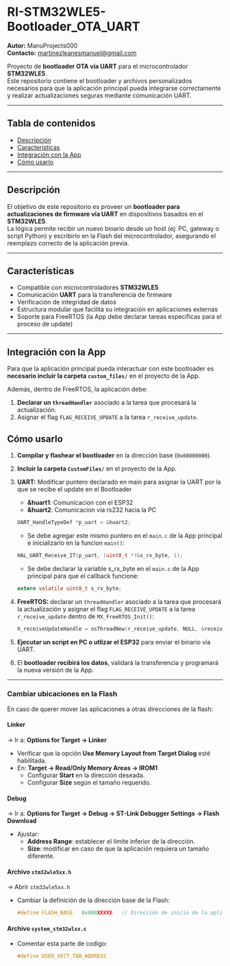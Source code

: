 # RI-STM32WLE5-Bootloader_OTA_UART

**Autor:** ManuProjects000  
**Contacto:** martinezleanesmanuel@gmail.com 

Proyecto de **bootloader OTA vía UART** para el microcontrolador **STM32WLE5**.  
Este repositorio contiene el bootloader y archivos personalizados necesarios para que la aplicación principal pueda integrarse correctamente y realizar actualizaciones seguras mediante comunicación UART.

---

## Tabla de contenidos

- [Descripción](#descripcion)  
- [Características](#caracteristicas)
- [Integración con la App](#integracion-con-la-app)  
- [Cómo usarlo](#como-usarlo)   

---

## Descripción

El objetivo de este repositorio es proveer un **bootloader para actualizaciones de firmware vía UART** en dispositivos basados en el **STM32WLE5**.  
La lógica permite recibir un nuevo binario desde un host (ej: PC, gateway o script Python) y escribirlo en la Flash del microcontrolador, asegurando el reemplazo correcto de la aplicación previa.

---

## Características

- Compatible con microcontroladores **STM32WLE5**  
- Comunicación **UART** para la transferencia de firmware  
- Verificación de integridad de datos  
- Estructura modular que facilita su integración en aplicaciones externas  
- Soporte para FreeRTOS (la App debe declarar tareas específicas para el proceso de update)  

---

## Integración con la App

Para que la aplicación principal pueda interactuar con este bootloader es **necesario incluir la carpeta `custom_files/`** en el proyecto de la App.  

Además, dentro de FreeRTOS, la aplicación debe:  

1. **Declarar un `threadHandler`** asociado a la tarea que procesará la actualización.  
2. Asignar el flag `FLAG_RECEIVE_UPDATE` a la tarea `r_receive_update`.  

## Cómo usarlo

1. **Compilar y flashear el bootloader** en la dirección base (`0x08000000`).

2. **Incluir la carpeta `CustomFiles/`** en el proyecto de la App. 

3. **UART:** Modificar puntero declarado en main para asignar la UART por la que se recibe el update en el Bootloader
    - **&huart1**: Comunicacion con el ESP32
    - **&huart2**: Comunicacion via rs232 hacia la PC
      
    ```c
    UART_HandleTypeDef *p_uart = &huart2;
    ```
  
    - Se debe agregar este mismo puntero en el `main.c` de la App principal e inicializarlo en la funcion `main()`:
    
    ```c
    HAL_UART_Receive_IT(p_uart, (uint8_t *)&s_rx_byte, 1);
    ```
    - Se debe declarar la variable s_rx_byte en el `main.c` de la App principal para que el callback funcione:
    
    ```c
    extern volatile uint8_t s_rx_byte;
    ```
 
4. **FreeRTOS:** declarar un `threadHandler` asociado a la tarea que procesará la actualización y asignar el flag `FLAG_RECEIVE_UPDATE` a la tarea `r_receive_update` dentro de `MX_FreeRTOS_Init()`:
   
   ```c
   h_receiveUpdateHandle = osThreadNew(r_receive_update, NULL, &receiveUpdate_attributes);
   ```
   
5. **Ejecutar un script en PC o utlizar el ESP32** para enviar el binario vía UART.  
6. El **bootloader recibirá los datos**, validará la transferencia y programará la nueva versión de la App.

---

### Cambiar ubicaciones en la Flash

En caso de querer mover las aplicaciones a otras direcciones de la flash:

#### Linker
→ Ir a: **Options for Target → Linker**  
- Verificar que la opción **Use Memory Layout from Target Dialog** esté habilitada.  
- En: **Target → Read/Only Memory Areas → IROM1**  
  - Configurar **Start** en la dirección deseada.  
  - Configurar **Size** según el tamaño requerido.  

#### Debug
→ Ir a: **Options for Target → Debug → ST-Link Debugger Settings → Flash Download**  
- Ajustar:  
  - **Address Range**: establecer el límite inferior de la dirección.  
  - **Size**: modificar en caso de que la aplicación requiera un tamaño diferente.  

#### Archivo `stm32wle5xx.h`
→ Abrir `stm32wle5xx.h`  
- Cambiar la definición de la dirección base de la Flash:
  
  ```c
  #define FLASH_BASE   0x080XXXXX   // Dirección de inicio de la aplicación
  ```
  
#### Archivo `system_stm32wlxx.c`
- Comentar esta parte de codigo:
  
  ```c
  #define USER_VECT_TAB_ADDRESS
  ```
  
